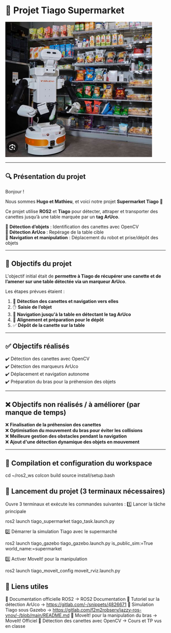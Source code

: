 # 🦾 Projet Tiago Supermarket  

![Image du projet](https://github.com/hugopogo/tiago_supermarket/blob/main/images/tiago.png)



---

## 🔍 **Présentation du projet**  

Bonjour !  

Nous sommes **Hugo et Mathieu**, et voici notre projet **Supermarket Tiago** 🚀  

Ce projet utilise **ROS2** et **Tiago** pour détecter, attraper et transporter des canettes jusqu’à une table marquée par un **tag ArUco**.  

🔹 **Détection d’objets** : Identification des canettes avec OpenCV  
🔹 **Détection ArUco** : Repérage de la table cible  
🔹 **Navigation et manipulation** : Déplacement du robot et prise/dépôt des objets  

---

## 🎯 **Objectifs du projet**  

L'objectif initial était de **permettre à Tiago de récupérer une canette et de l’amener sur une table détectée via un marqueur ArUco**.  

Les étapes prévues étaient :  
1. 🥤 **Détection des canettes et navigation vers elles**  
2. ✋ **Saisie de l’objet**  
3. 🏃 **Navigation jusqu'à la table en détectant le tag ArUco**  
4. 🎯 **Alignement et préparation pour le dépôt**  
5. ✅ **Dépôt de la canette sur la table**  

---

## ✅ **Objectifs réalisés**  

✔️ Détection des canettes avec OpenCV  
✔️ Détection des marqueurs ArUco  
✔️ Déplacement et navigation autonome  
✔️ Préparation du bras pour la préhension des objets  

---

## ❌ **Objectifs non réalisés / à améliorer** (par manque de temps)  

❌ **Finalisation de la préhension des canettes**  
❌ **Optimisation du mouvement du bras pour éviter les collisions**  
❌ **Meilleure gestion des obstacles pendant la navigation**  
❌ **Ajout d'une détection dynamique des objets en mouvement**  

---

## 📌 Compilation et configuration du workspace

cd ~/ros2_ws
colcon build
source install/setup.bash

## 🎯 Lancement du projet (3 terminaux nécessaires)

Ouvre 3 terminaux et exécute les commandes suivantes :
1️⃣ Lancer la tâche principale

ros2 launch tiago_supermarket tiago_task.launch.py

2️⃣ Démarrer la simulation Tiago avec le supermarché

ros2 launch tiago_gazebo tiago_gazebo.launch.py is_public_sim:=True world_name:=supermarket

3️⃣ Activer MoveIt! pour la manipulation

ros2 launch tiago_moveit_config moveit_rviz.launch.py

## 🔗 Liens utiles

📌 Documentation officielle ROS2 → ROS2 Documentation
📌 Tutoriel sur la détection ArUco → https://gitlab.com/-/snippets/4826671
📌 Simulation Tiago sous Gazebo → https://gitlab.com/f2m2robserv/jazzy-ros-ynov/-/blob/main/README.md
📌 MoveIt! pour la manipulation du bras → MoveIt! Officiel
📌 Détection des canettes avec OpenCV → Cours et TP vus en classe
